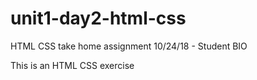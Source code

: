 # unit1-day2-html-css
HTML CSS take home assignment 10/24/18 - Student BIO

This is an HTML CSS exercise
